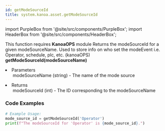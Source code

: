 ```yaml
---
id: getModeSourceId
title: system.kanoa.asset.getModeSourceId
---
```


import PurpleBox from '@site/src/components/PurpleBox';
import HeaderBox from '@site/src/components/HeaderBox';

<PurpleBox>This function requires <b>KanoaOPS</b> module</PurpleBox>
<HeaderBox header="Description">Returns the modeSourceId for a given modeSourceName. Used to store info on who set the modeEvent i.e. Operator, schedule, plc, etc. (kanoaOPS)</HeaderBox>
<HeaderBox header="Syntax">
    <b>getModeSourceId(modeSourceName)</b>
    <li> Parameters <br />
        <ul>modeSourceName (string) - The name of the mode source</ul>
    </li>
    <li> Returns <br />
        <ul>modeSourceId (int) - The ID corresponding to the modeSourceName</ul>
    </li>
</HeaderBox>

### Code Examples

```python
# Example Usage:
mode_source_id = getModeSourceId('Operator')
print(f"The modeSourceId for 'Operator' is {mode_source_id}.")

